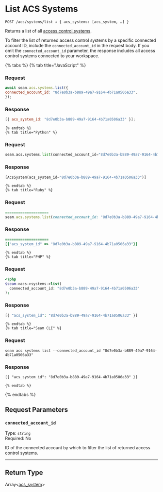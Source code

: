 # List ACS Systems

```
POST /acs/systems/list ⇒ { acs_systems: [acs_system, …] }
```

Returns a list of all [access control systems](https://docs.seam.co/latest/capability-guides/access-systems).

To filter the list of returned access control systems by a specific connected account ID, include the 
`connected_account_id` in the request body. If you omit the `connected_account_id` parameter, the 
response includes all access control systems connected to your workspace.

{% tabs %}
    {% tab title="JavaScript" %}
  ### Request
  ```javascript
  await seam.acs.systems.list({
  connected_account_id: "8d7e0b3a-b889-49a7-9164-4b71a0506a33",
});

  ```

  ### Response
  ```javascript
  [{ acs_system_id: "8d7e0b3a-b889-49a7-9164-4b71a0506a33" }];

  ```
    {% endtab %}
    {% tab title="Python" %}
  ### Request
  ```python
  seam.acs.systems.list(connected_account_id="8d7e0b3a-b889-49a7-9164-4b71a0506a33")
  ```

  ### Response
  ```python
  [AcsSystem(acs_system_id="8d7e0b3a-b889-49a7-9164-4b71a0506a33")]
  ```
    {% endtab %}
    {% tab title="Ruby" %}
  ### Request
  ```ruby
  ====================
seam.acs.systems.list(connected_account_id: "8d7e0b3a-b889-49a7-9164-4b71a0506a33")
  ```

  ### Response
  ```ruby
  ====================
[{"acs_system_id" => "8d7e0b3a-b889-49a7-9164-4b71a0506a33"}]
  ```
    {% endtab %}
    {% tab title="PHP" %}
  ### Request
  ```php
  <?php
$seam->acs->systems->list(
    connected_account_id: "8d7e0b3a-b889-49a7-9164-4b71a0506a33"
);

  ```

  ### Response
  ```php
  [{ "acs_system_id": "8d7e0b3a-b889-49a7-9164-4b71a0506a33" }]

  ```
    {% endtab %}
    {% tab title="Seam CLI" %}
  ### Request
  ```seam_cli
  seam acs systems list --connected_account_id "8d7e0b3a-b889-49a7-9164-4b71a0506a33"
  ```

  ### Response
  ```seam_cli
  [{ "acs_system_id": "8d7e0b3a-b889-49a7-9164-4b71a0506a33" }]

  ```
    {% endtab %}
{% endtabs %}

## Request Parameters

### `connected_account_id`

Type: `string`\
Required: No

ID of the connected account by which to filter the list of returned access control systems.

---

## Return Type

Array<[acs_system](./README.md)>
